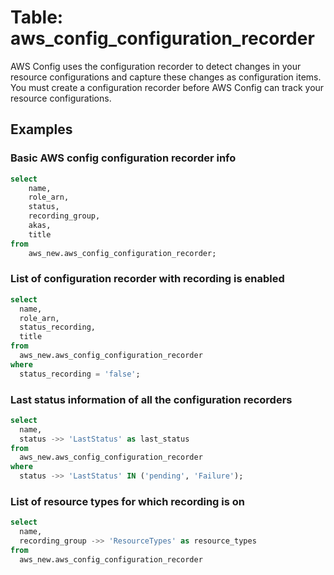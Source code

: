 # Table: aws_config_configuration_recorder

AWS Config uses the configuration recorder to detect changes in your resource configurations and capture these changes as configuration items. You must create a configuration recorder before AWS Config can track your resource configurations.

## Examples

### Basic AWS config configuration recorder info

```sql
select
	name,
	role_arn,
	status,
	recording_group,
	akas,
	title
from
	aws_new.aws_config_configuration_recorder;
```

### List of configuration recorder with recording is enabled

```sql
select
  name,
  role_arn,
  status_recording,
  title
from
  aws_new.aws_config_configuration_recorder
where
  status_recording = 'false';
```

### Last status information of all the configuration recorders

```sql
select
  name,
  status ->> 'LastStatus' as last_status
from
  aws_new.aws_config_configuration_recorder
where
  status ->> 'LastStatus' IN ('pending', 'Failure');
```

### List of resource types for which recording is on

```sql
select
  name,
  recording_group ->> 'ResourceTypes' as resource_types
from
  aws_new.aws_config_configuration_recorder
```

